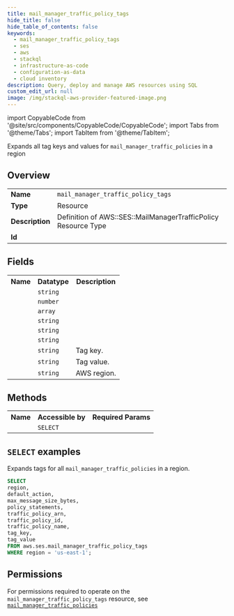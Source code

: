 ```yaml
---
title: mail_manager_traffic_policy_tags
hide_title: false
hide_table_of_contents: false
keywords:
  - mail_manager_traffic_policy_tags
  - ses
  - aws
  - stackql
  - infrastructure-as-code
  - configuration-as-data
  - cloud inventory
description: Query, deploy and manage AWS resources using SQL
custom_edit_url: null
image: /img/stackql-aws-provider-featured-image.png
---
```


import CopyableCode from '@site/src/components/CopyableCode/CopyableCode';
import Tabs from '@theme/Tabs';
import TabItem from '@theme/TabItem';

Expands all tag keys and values for <code>mail_manager_traffic_policies</code> in a region

## Overview
<table>
<tbody>
<tr><td><b>Name</b></td><td><code>mail_manager_traffic_policy_tags</code></td></tr>
<tr><td><b>Type</b></td><td>Resource</td></tr>
<tr><td><b>Description</b></td><td>Definition of AWS::SES::MailManagerTrafficPolicy Resource Type</td></tr>
<tr><td><b>Id</b></td><td><CopyableCode code="aws.ses.mail_manager_traffic_policy_tags" /></td></tr>
</tbody>
</table>

## Fields
<table>
<tbody>
<tr><th>Name</th><th>Datatype</th><th>Description</th></tr><tr><td><CopyableCode code="default_action" /></td><td><code>string</code></td><td></td></tr>
<tr><td><CopyableCode code="max_message_size_bytes" /></td><td><code>number</code></td><td></td></tr>
<tr><td><CopyableCode code="policy_statements" /></td><td><code>array</code></td><td></td></tr>
<tr><td><CopyableCode code="traffic_policy_arn" /></td><td><code>string</code></td><td></td></tr>
<tr><td><CopyableCode code="traffic_policy_id" /></td><td><code>string</code></td><td></td></tr>
<tr><td><CopyableCode code="traffic_policy_name" /></td><td><code>string</code></td><td></td></tr>
<tr><td><CopyableCode code="tag_key" /></td><td><code>string</code></td><td>Tag key.</td></tr>
<tr><td><CopyableCode code="tag_value" /></td><td><code>string</code></td><td>Tag value.</td></tr>
<tr><td><CopyableCode code="region" /></td><td><code>string</code></td><td>AWS region.</td></tr>
</tbody>
</table>

## Methods

<table>
<tbody>
  <tr>
    <th>Name</th>
    <th>Accessible by</th>
    <th>Required Params</th>
  </tr>
  <tr>
    <td><CopyableCode code="list_resources" /></td>
    <td><code>SELECT</code></td>
    <td><CopyableCode code="region" /></td>
  </tr>
</tbody>
</table>

## `SELECT` examples
Expands tags for all <code>mail_manager_traffic_policies</code> in a region.
```sql
SELECT
region,
default_action,
max_message_size_bytes,
policy_statements,
traffic_policy_arn,
traffic_policy_id,
traffic_policy_name,
tag_key,
tag_value
FROM aws.ses.mail_manager_traffic_policy_tags
WHERE region = 'us-east-1';
```


## Permissions

For permissions required to operate on the <code>mail_manager_traffic_policy_tags</code> resource, see <a href="/services/ses/mail_manager_traffic_policies/#permissions"><code>mail_manager_traffic_policies</code></a>

